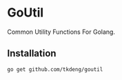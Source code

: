 # GoUtil

Common Utility Functions For Golang.

## Installation

```shell
go get github.com/tkdeng/goutil
```
